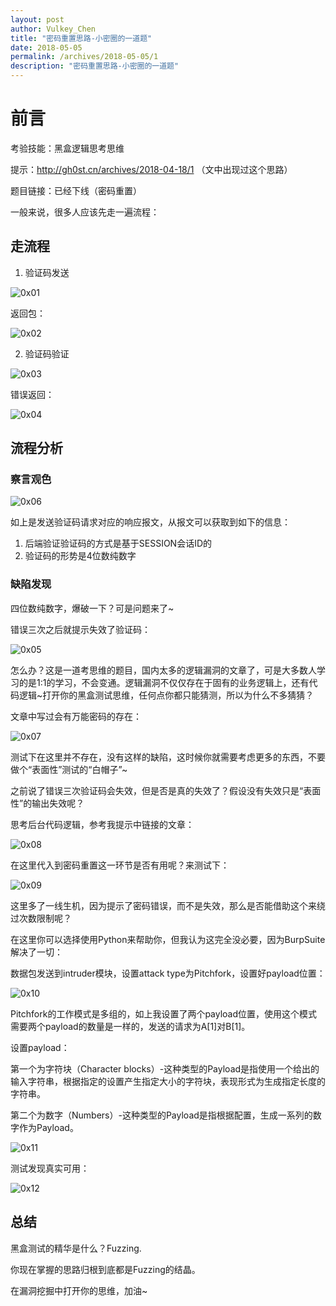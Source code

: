 ```yaml
---
layout: post
author: Vulkey_Chen
title: "密码重置思路-小密圈的一道题"
date: 2018-05-05
permalink: /archives/2018-05-05/1
description: "密码重置思路-小密圈的一道题"
---
```


# 前言

考验技能：黑盒逻辑思考思维

<!-- more -->

提示：http://gh0st.cn/archives/2018-04-18/1 （文中出现过这个思路）

题目链接：已经下线（密码重置）

一般来说，很多人应该先走一遍流程：

## 走流程

1. 验证码发送

![0x01](https://chen-blog-oss.oss-cn-beijing.aliyuncs.com/2018-05-05/0x01.png)

返回包：

![0x02](https://chen-blog-oss.oss-cn-beijing.aliyuncs.com/2018-05-05/0x02.png)

2. 验证码验证

![0x03](https://chen-blog-oss.oss-cn-beijing.aliyuncs.com/2018-05-05/0x03.png)

错误返回：

![0x04](https://chen-blog-oss.oss-cn-beijing.aliyuncs.com/2018-05-05/0x04.png)



## 流程分析

### 察言观色

![0x06](https://chen-blog-oss.oss-cn-beijing.aliyuncs.com/2018-05-05/0x06.png)

如上是发送验证码请求对应的响应报文，从报文可以获取到如下的信息：

1. 后端验证验证码的方式是基于SESSION会话ID的
2. 验证码的形势是4位数纯数字

### 缺陷发现

四位数纯数字，爆破一下？可是问题来了~

错误三次之后就提示失效了验证码：

![0x05](https://chen-blog-oss.oss-cn-beijing.aliyuncs.com/2018-05-05/0x05.png)

怎么办？这是一道考思维的题目，国内太多的逻辑漏洞的文章了，可是大多数人学习的是1:1的学习，不会变通。逻辑漏洞不仅仅存在于固有的业务逻辑上，还有代码逻辑~打开你的黑盒测试思维，任何点你都只能猜测，所以为什么不多猜猜？

文章中写过会有万能密码的存在：

![0x07](https://chen-blog-oss.oss-cn-beijing.aliyuncs.com/2018-05-05/0x07.png)

测试下在这里并不存在，没有这样的缺陷，这时候你就需要考虑更多的东西，不要做个“表面性”测试的“白帽子”~

之前说了错误三次验证码会失效，但是否是真的失效了？假设没有失效只是“表面性”的输出失效呢？

思考后台代码逻辑，参考我提示中链接的文章：

![0x08](https://chen-blog-oss.oss-cn-beijing.aliyuncs.com/2018-05-05/0x08.png)

在这里代入到密码重置这一环节是否有用呢？来测试下：

![0x09](https://chen-blog-oss.oss-cn-beijing.aliyuncs.com/2018-05-05/0x09.png)

这里多了一线生机，因为提示了密码错误，而不是失效，那么是否能借助这个来绕过次数限制呢？

在这里你可以选择使用Python来帮助你，但我认为这完全没必要，因为BurpSuite解决了一切：

数据包发送到intruder模块，设置attack type为Pitchfork，设置好payload位置：

![0x10](https://chen-blog-oss.oss-cn-beijing.aliyuncs.com/2018-05-05/0x10.png)

Pitchfork的工作模式是多组的，如上我设置了两个payload位置，使用这个模式需要两个payload的数量是一样的，发送的请求为A[1]对B[1]。

设置payload：

第一个为字符块（Character blocks）-这种类型的Payload是指使用一个给出的输入字符串，根据指定的设置产生指定大小的字符块，表现形式为生成指定长度的字符串。

第二个为数字（Numbers）-这种类型的Payload是指根据配置，生成一系列的数字作为Payload。

![0x11](https://chen-blog-oss.oss-cn-beijing.aliyuncs.com/2018-05-05/0x11.png)

测试发现真实可用：

![0x12](https://chen-blog-oss.oss-cn-beijing.aliyuncs.com/2018-05-05/0x12.png)

## 总结

黑盒测试的精华是什么？Fuzzing.

你现在掌握的思路归根到底都是Fuzzing的结晶。

在漏洞挖掘中打开你的思维，加油~
